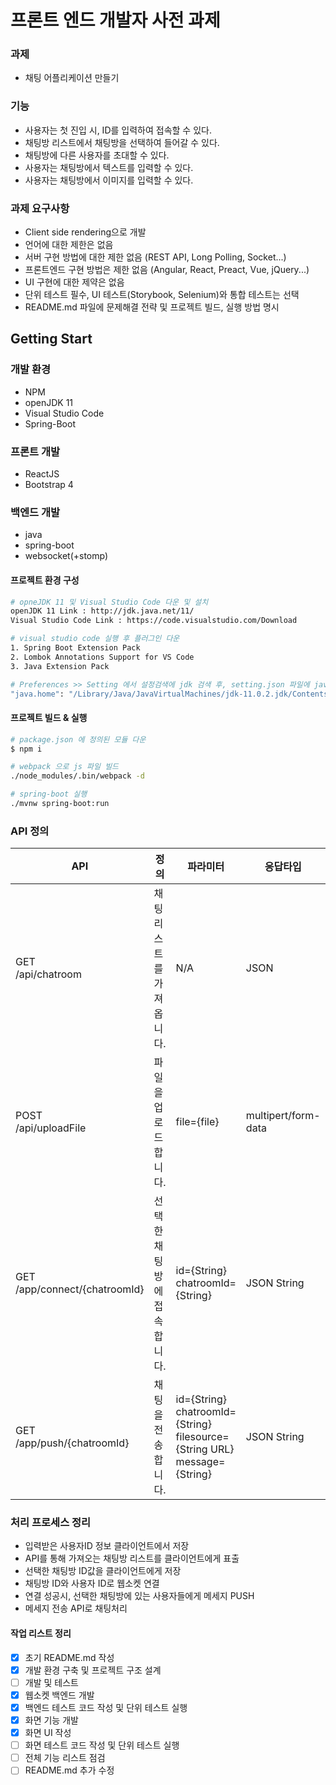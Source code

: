 # 프론트 엔드 개발자 사전 과제

### 과제
- 채팅 어플리케이션 만들기

### 기능
- 사용자는 첫 진입 시, ID를 입력하여 접속할 수 있다.
- 채팅방 리스트에서 채팅방을 선택하여 들어갈 수 있다.
- 채팅방에 다른 사용자를 초대할 수 있다.
- 사용자는 채팅방에서 텍스트를 입력할 수 있다.
- 사용자는 채팅방에서 이미지를 입력할 수 있다.

### 과제 요구사항
- Client side rendering으로 개발
- 언어에 대한 제한은 없음
- 서버 구현 방법에 대한 제한 없음 (REST API, Long Polling, Socket...)
- 프론트엔드 구현 방법은 제한 없음 (Angular, React, Preact, Vue, jQuery...)
- UI 구현에 대한 제약은 없음
- 단위 테스트 필수, UI 테스트(Storybook, Selenium)와 통합 테스트는 선택
- README.md 파일에 문제해결 전략 및 프로젝트 빌드, 실행 방법 명시


## Getting Start

### 개발 환경
- NPM
- openJDK 11
- Visual Studio Code
- Spring-Boot

### 프론트 개발
- ReactJS
- Bootstrap 4

### 백엔드 개발
- java
- spring-boot
- websocket(+stomp)

#### 프로젝트 환경 구성
``` bash
# opneJDK 11 및 Visual Studio Code 다운 및 설치
openJDK 11 Link : http://jdk.java.net/11/
Visual Studio Code Link : https://code.visualstudio.com/Download

# visual studio code 실행 후 플러그인 다운
1. Spring Boot Extension Pack
2. Lombok Annotations Support for VS Code
3. Java Extension Pack

# Preferences >> Setting 에서 설정검색에 jdk 검색 후, setting.json 파일에 java.home 추가
"java.home": "/Library/Java/JavaVirtualMachines/jdk-11.0.2.jdk/Contents/Home" # mac
```

#### 프로젝트 빌드 & 실행
``` bash
# package.json 에 정의된 모듈 다운
$ npm i

# webpack 으로 js 파일 빌드
./node_modules/.bin/webpack -d

# spring-boot 실행
./mvnw spring-boot:run
```

### API 정의
| API | 정의 | 파라미터 | 응답타입 | 응답값 | 기타
|---|---|---|---|---|---|
| GET<br>/api/chatroom | 채팅 리스트를 가져옵니다. | N/A | JSON | [{'item.id': 'test',<br> 'item.name': 'test}] | 
| POST<br>/api/uploadFile | 파일을 업로드 합니다. | file={file} | multipert/form-data | {'fileName': 'test',<br> 'fileDownloadUri': 'http://locahost:3000/image/test.jpg',<br>,'size': 123123<br>, 'fileType': 'image/png'} | 
| GET<br>/app/connect/{chatroomId} | 선택한 채팅방에 접속합니다. | id={String}<br>chatroomId={String} | JSON String | {'id': 'test',<br>'type': 'connect', <br>'message': null,<br>'fileSource': null} | WebSocket API
| GET<br>/app/push/{chatroomId} | 채팅을 전송합니다. | id={String}<br>chatroomId={String}<br>filesource={String URL}<br>message={String} | JSON String | {'id': 'test',<br>'type': 'push', <br>'message': 'test',<br>'fileSource': 'http://localhost:3000/image/test.jpg'} | WebSocket API


### 처리 프로세스 정리
- 입력받은 사용자ID 정보 클라이언트에서 저장
- API를 통해 가져오는 채팅방 리스트를 클라이언트에게 표출
- 선택한 채팅방 ID값을 클라이언트에게 저장
- 채팅방 ID와 사용자 ID로 웹소켓 연결
- 연결 성공시, 선택한 채팅방에 있는 사용자들에게 메세지 PUSH
- 메세지 전송 API로 채팅처리

#### 작업 리스트 정리
- [x] 초기 README.md 작성
- [x] 개발 환경 구축 및 프로젝트 구조 설계
- [ ] 개발 및 테스트
 - [x] 웹소켓 백엔드 개발
 - [x] 백엔드 테스트 코드 작성 및 단위 테스트 실행 
 - [x] 화면 기능 개발
 - [x] 화면 UI 작성
 - [ ] 화면 테스트 코드 작성 및 단위 테스트 실행
- [ ] 전체 기능 리스트 점검
- [ ] README.md 추가 수정
